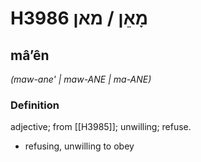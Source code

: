 # H3986 מָאֵן / מאן

## mâʼên

_(maw-ane' | maw-ANE | ma-ANE)_

### Definition

adjective; from [[H3985]]; unwilling; refuse.

- refusing, unwilling to obey

